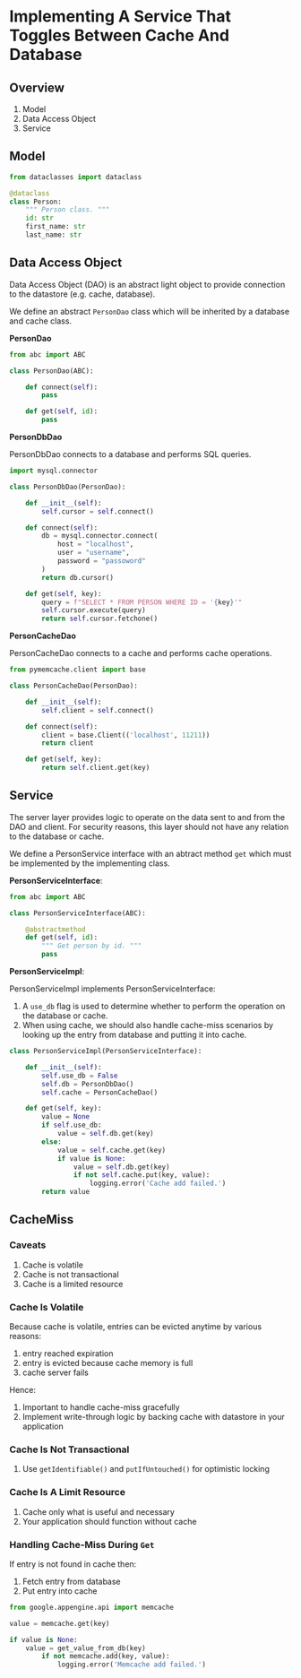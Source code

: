 
# Implementing A Service That Toggles Between Cache And Database

## Overview

1. Model
1. Data Access Object
1. Service

## Model

```python
from dataclasses import dataclass

@dataclass
class Person:
    """ Person class. """
    id: str
    first_name: str
    last_name: str

```

## Data Access Object

Data Access Object (DAO) is an abstract light object to provide connection to the datastore (e.g. cache, database).

We define an abstract `PersonDao` class which will be inherited by a database and cache class.

__PersonDao__

```python
from abc import ABC

class PersonDao(ABC):

    def connect(self):
        pass

    def get(self, id):
        pass

```

__PersonDbDao__

PersonDbDao connects to a database and performs SQL queries.

```python
import mysql.connector

class PersonDbDao(PersonDao):

    def __init__(self):
        self.cursor = self.connect()

    def connect(self):
        db = mysql.connector.connect(
            host = "localhost",
            user = "username",
            password = "passoword"
        )
        return db.cursor()

    def get(self, key):
        query = f"SELECT * FROM PERSON WHERE ID = '{key}'"
        self.cursor.execute(query)
        return self.cursor.fetchone()

```

__PersonCacheDao__

PersonCacheDao connects to a cache and performs cache operations.

```python
from pymemcache.client import base

class PersonCacheDao(PersonDao):

    def __init__(self):
        self.client = self.connect()

    def connect(self):
        client = base.Client(('localhost', 11211))
        return client

    def get(self, key):
        return self.client.get(key)

```

## Service

The server layer provides logic to operate on the data sent to and from the DAO and client. For security reasons, this layer should not have any relation to the database or cache.

We define a PersonService interface with an abtract method `get` which must be implemented by the implementing class.

__PersonServiceInterface__:

```python
from abc import ABC

class PersonServiceInterface(ABC):

    @abstractmethod
    def get(self, id):
        """ Get person by id. """
        pass

```

__PersonServiceImpl__:

PersonServiceImpl implements PersonServiceInterface:

1. A `use_db` flag is used to determine whether to perform the operation on the database or cache.
1. When using cache, we should also handle cache-miss scenarios by looking up the entry from database and putting it into cache.

```python
class PersonServiceImpl(PersonServiceInterface):

    def __init__(self):
        self.use_db = False
        self.db = PersonDbDao()
        self.cache = PersonCacheDao()

    def get(self, key):
        value = None
        if self.use_db:
            value = self.db.get(key)
        else:
            value = self.cache.get(key)
            if value is None:
                value = self.db.get(key)
                if not self.cache.put(key, value):
                    logging.error('Cache add failed.')
        return value

```

## CacheMiss

### Caveats

1. Cache is volatile
1. Cache is not transactional
1. Cache is a limited resource

### Cache Is Volatile

Because cache is volatile, entries can be evicted anytime by various reasons:

1. entry reached expiration
1. entry is evicted because cache memory is full
1. cache server fails

Hence:

1. Important to handle cache-miss gracefully
1. Implement write-through logic by backing cache with datastore in your application

### Cache Is Not Transactional

1. Use `getIdentifiable()` and `putIfUntouched()` for optimistic locking

### Cache Is A Limit Resource

1. Cache only what is useful and necessary
1. Your application should function without cache

### Handling Cache-Miss During `Get`

If entry is not found in cache then:

1. Fetch entry from database
1. Put entry into cache

```python
from google.appengine.api import memcache

value = memcache.get(key)

if value is None:
    value = get_value_from_db(key)
        if not memcache.add(key, value):
            logging.error('Memcache add failed.')

```
